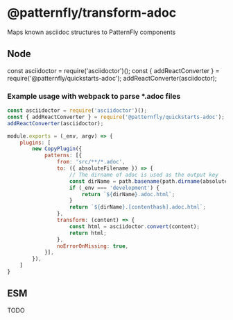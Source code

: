# @patternfly/transform-adoc
Maps known asciidoc structures to PatternFly components

## Node

const asciidoctor = require('asciidoctor')();
const { addReactConverter } = require('@patternfly/quickstarts-adoc');
addReactConverter(asciidoctor);

### Example usage with webpack to parse *.adoc files
```js
const asciidoctor = require('asciidoctor')();
const { addReactConverter } = require('@patternfly/quickstarts-adoc');
addReactConverter(asciidoctor);

module.exports = (_env, argv) => {
    plugins: [
        new CopyPlugin({
            patterns: [{
                from: 'src/**/*.adoc',
                to: ({ absoluteFilename }) => {
                    // The dirname of adoc is used as the output key
                    const dirName = path.basename(path.dirname(absoluteFilename));
                    if (_env === 'development') {
                        return `${dirName}.adoc.html`;
                    }
                    return `${dirName}.[contenthash].adoc.html`;
                },
                transform: (content) => {
                    const html = asciidoctor.convert(content);
                    return html;
                },
                noErrorOnMissing: true,
            }],
        }),
    ]
}
```

## ESM
TODO